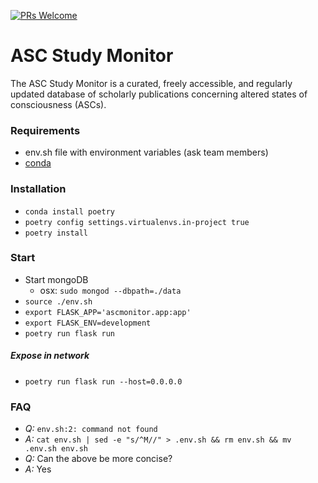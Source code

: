 [![PRs Welcome](https://img.shields.io/badge/PRs-welcome-brightgreen.svg?style=flat-square)](http://makeapullrequest.com)

# ASC Study Monitor

The ASC Study Monitor is a curated, freely accessible, and regularly updated database of scholarly publications concerning altered states of consciousness (ASCs).

### Requirements

- env.sh file with environment variables (ask team members)
- [conda](https://docs.conda.io/en/latest/)

### Installation

- `conda install poetry`
- `poetry config settings.virtualenvs.in-project true`
- `poetry install`

### Start

- Start mongoDB
  - osx: `sudo mongod --dbpath=./data`
- `source ./env.sh`
- `export FLASK_APP='ascmonitor.app:app'`
- `export FLASK_ENV=development`
- `poetry run flask run`

##### Expose in network

- `poetry run flask run --host=0.0.0.0`

### FAQ

- _Q:_ `env.sh:2: command not found`
- _A:_ `cat env.sh | sed -e "s/^M//" > .env.sh && rm env.sh && mv .env.sh env.sh`
- _Q:_ Can the above be more concise?
- _A:_ Yes
